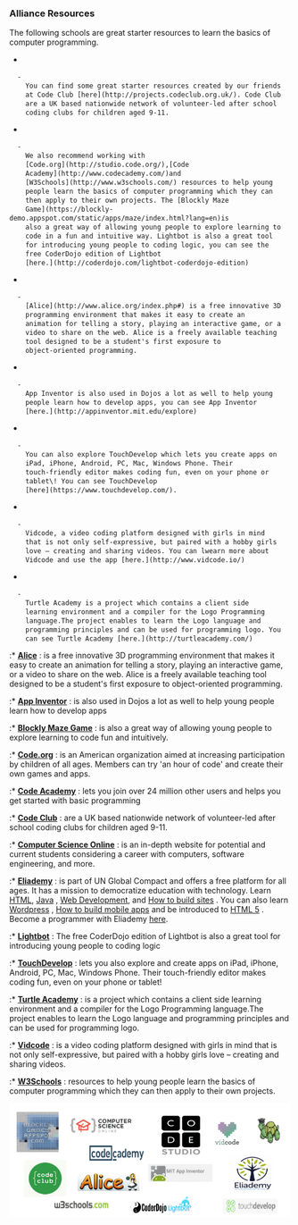 ### Alliance Resources

The following schools are great starter resources to learn the basics of
computer programming.

  - 
    
      -   
        You can find some great starter resources created by our friends
        at Code Club [here](http://projects.codeclub.org.uk/). Code Club
        are a UK based nationwide network of volunteer-led after school
        coding clubs for children aged 9-11.

<!-- end list -->

  - 
    
      -   
        We also recommend working with
        [Code.org](http://studio.code.org/),[Code
        Academy](http://www.codecademy.com/)and
        [W3Schools](http://www.w3schools.com/) resources to help young
        people learn the basics of computer programming which they can
        then apply to their own projects. The [Blockly Maze
        Game](https://blockly-demo.appspot.com/static/apps/maze/index.html?lang=en)is
        also a great way of allowing young people to explore learning to
        code in a fun and intuitive way. Lightbot is also a great tool
        for introducing young people to coding logic, you can see the
        free CoderDojo edition of Lightbot
        [here.](http://coderdojo.com/lightbot-coderdojo-edition)

<!-- end list -->

  - 
    
      -   
        [Alice](http://www.alice.org/index.php#) is a free innovative 3D
        programming environment that makes it easy to create an
        animation for telling a story, playing an interactive game, or a
        video to share on the web. Alice is a freely available teaching
        tool designed to be a student's first exposure to
        object-oriented programming.

<!-- end list -->

  - 
    
      -   
        App Inventor is also used in Dojos a lot as well to help young
        people learn how to develop apps, you can see App Inventor
        [here.](http://appinventor.mit.edu/explore)

<!-- end list -->

  - 
    
      -   
        You can also explore TouchDevelop which lets you create apps on
        iPad, iPhone, Android, PC, Mac, Windows Phone. Their
        touch-friendly editor makes coding fun, even on your phone or
        tablet\! You can see TouchDevelop
        [here](https://www.touchdevelop.com/).

<!-- end list -->

  - 
    
      -   
        Vidcode, a video coding platform designed with girls in mind
        that is not only self-expressive, but paired with a hobby girls
        love – creating and sharing videos. You can lwearn more about
        Vidcode and use the app [here.](http://www.vidcode.io/)

<!-- end list -->

  - 
    
      -   
        Turtle Academy is a project which contains a client side
        learning environment and a compiler for the Logo Programming
        language.The project enables to learn the Logo language and
        programming principles and can be used for programming logo. You
        can see Turtle Academy [here.](http://turtleacademy.com/)

:\* **[Alice](http://www.alice.org/index.php#)** : is a free innovative
3D programming environment that makes it easy to create an animation for
telling a story, playing an interactive game, or a video to share on the
web. Alice is a freely available teaching tool designed to be a
student's first exposure to object-oriented programming.

:\* **[App Inventor](http://appinventor.mit.edu/explore/)** : is also
used in Dojos a lot as well to help young people learn how to develop
apps

:\* **[Blockly Maze
Game](https://blockly-demo.appspot.com/static/apps/maze/index.html?lang=en)**
: is also a great way of allowing young people to explore learning to
code fun and intuitively.

:\* **[Code.org](http://studio.code.org/)** : is an American
organization aimed at increasing participation by children of all ages.
Members can try 'an hour of code' and create their own games and apps.

:\* **[Code Academy](http://www.codecademy.com/)** : lets you join over
24 million other users and helps you get started with basic programming

:\* **[Code Club](http://projects.codeclub.org.uk/)** : are a UK based
nationwide network of volunteer-led after school coding clubs for
children aged 9-11.

:\* **[Computer Science
Online](http://www.computerscienceonline.org/degree-programs/programming/)**
: is an in-depth website for potential and current students considering
a career with computers, software engineering, and more.

:\* **[Eliademy](http://www.eliademy.com/love/)** : is part of UN Global
Compact and offers a free platform for all ages. It has a mission to
democratize education with technology. Learn
[HTML](https://eliademy.com/catalog/featured/learn-html5-programming-from-scratch.html/),
[Java](https://eliademy.com/catalog/catalog/product/view/sku/a2ac973124/)
, [Web
Development](https://eliademy.com/catalog/catalog/product/view/sku/3be0a5bfb7/),
and [How to build
sites](https://eliademy.com/catalog/catalog/product/view/sku/4651568d08/)
. You can also learn
[Wordpress](https://eliademy.com/catalog/catalog/product/view/sku/77fb6e642d/)
, [How to build mobile
apps](https://eliademy.com/catalog/featured/learn-to-build-mobile-apps-from-scratch.html/)
and be introduced to
[HTML 5](https://eliademy.com/catalog/introduction-to-html5.html/) .
Become a programmer with Eliademy
[here](https://eliademy.com/catalog/so-you-want-to-be-a-programmer.html/).

:\* **[Lightbot](http://coderdojo.com/lightbot-coderdojo-edition/)** :
The free CoderDojo edition of Lightbot is also a great tool for
introducing young people to coding logic

:\* **[TouchDevelop](https://www.touchdevelop.com/)** : lets you also
explore and create apps on iPad, iPhone, Android, PC, Mac, Windows
Phone. Their touch-friendly editor makes coding fun, even on your phone
or tablet\!

:\* **[Turtle Academy](http://turtleacademy.com/)** : is a project which
contains a client side learning environment and a compiler for the Logo
Programming language.The project enables to learn the Logo language and
programming principles and can be used for programming logo.

:\* **[Vidcode](http://www.vidcode.io/)** : is a video coding platform
designed with girls in mind that is not only self-expressive, but paired
with a hobby girls love – creating and sharing videos.

:\* **[W3Schools](http://www.w3schools.com/)** : resources to help young
people learn the basics of computer programming which they can then
apply to their own projects.

![centre|500px](../files/other_resources_banner.png "centre|500px")
